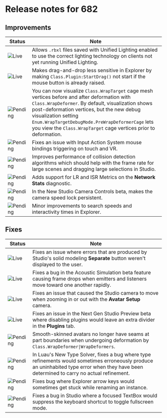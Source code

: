 # Release notes for 682

## Improvements

| Status | Note |
|--------|------|
| ![Live](https://img.shields.io/badge/Live-009E57?style=flat)  | Allows `.rbxl` files saved with Unified Lighting enabled to use the correct lighting technology on clients not yet running Unified Lighting. |
| ![Live](https://img.shields.io/badge/Live-009E57?style=flat)  | Makes drag-and-drop less sensitive in Explorer by making `Class.Plugin:StartDrag()` not start if the mouse button is already raised. |
| ![Pending](https://img.shields.io/badge/Pending-DEA517?style=flat)  | You can now visualize `Class.WrapTarget` cage mesh vertices before and after deformation with `Class.WrapDeformer`. By default, visualization shows post-deformation vertices, but the new debug visualization setting `Enum.WrapTargetDebugMode.PreWrapDeformerCage` lets you view the `Class.WrapTarget` cage vertices prior to deformation. |
| ![Pending](https://img.shields.io/badge/Pending-DEA517?style=flat)  | Fixes an issue with Input Action System mouse bindings triggering on touch and VR. |
| ![Pending](https://img.shields.io/badge/Pending-DEA517?style=flat)  | Improves performance of collision detection algorithms which should help with the frame rate for large scenes and dragging large selections in Studio. |
| ![Pending](https://img.shields.io/badge/Pending-DEA517?style=flat)  | Adds support for LR and ISR Metrics on the **Network Stats** diagnostic. |
| ![Pending](https://img.shields.io/badge/Pending-DEA517?style=flat)  | In the New Studio Camera Controls beta, makes the camera speed lock persistent. |
| ![Pending](https://img.shields.io/badge/Pending-DEA517?style=flat)  | Minor improvements to search speeds and interactivity times in Explorer. |
## Fixes

| Status | Note |
|--------|------|
| ![Live](https://img.shields.io/badge/Live-009E57?style=flat)  | Fixes an issue where errors that are produced by Studio's solid modeling **Separate** button weren't displayed to the user. |
| ![Live](https://img.shields.io/badge/Live-009E57?style=flat)  | Fixes a bug in the Acoustic Simulation beta feature causing frame drops when emitters and listeners move toward one another rapidly. |
| ![Live](https://img.shields.io/badge/Live-009E57?style=flat)  | Fixes an issue that caused the Studio camera to move when zooming in or out with the **Avatar Setup** camera. |
| ![Live](https://img.shields.io/badge/Live-009E57?style=flat)  | Fixes an issue in the Next Gen Studio Preview beta where disabling plugins would leave an extra divider in the **Plugins** tab. |
| ![Pending](https://img.shields.io/badge/Pending-DEA517?style=flat)  | Smooth-skinned avatars no longer have seams at part boundaries when undergoing deformation by `Class.WrapDeformer\|WrapDeformers`. |
| ![Pending](https://img.shields.io/badge/Pending-DEA517?style=flat)  | In Luau's New Type Solver, fixes a bug where type refinements would sometimes erroneously produce an uninhabited type error when they have been determined to carry no actual refinement. |
| ![Pending](https://img.shields.io/badge/Pending-DEA517?style=flat)  | Fixes bug where Explorer arrow keys would sometimes get stuck while renaming an instance. |
| ![Pending](https://img.shields.io/badge/Pending-DEA517?style=flat)  | Fixes a bug in Studio where a focused TextBox would suppress the keyboard shortcut to toggle fullscreen mode. |
